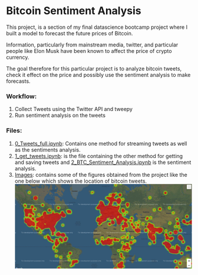 # Bitcoin Sentiment Analysis
This project, is a section of my final datascience bootcamp project where I built a model to forecast the future prices of Bitcoin.

Information, particularly from mainstream media, twitter, and particular people like Elon Musk have been known to affect the price of crypto currency.

The goal therefore for this particular project is to analyze bitcoin tweets, check it effect on the price and possibly use the sentiment analysis to make forecasts.

### Workflow:
1. Collect Tweets using the Twitter API and tweepy 
2. Run sentiment analysis on the tweets

### Files:
1. [0_Tweets_full.ipynb](https://github.com/pbamoo/Tweets_Sentiment_Analysis/blob/main/0_Tweets_full.ipynb): Contains one method for streaming tweets as well as the sentiments analysis.
2. [1_get_tweets.ipynb](https://github.com/pbamoo/Tweets_Sentiment_Analysis/blob/main/1_get_tweets.ipynb): is the file containing the other method for getting and saving tweets and [2_BTC_Sentiment_Analysis.ipynb](https://github.com/pbamoo/Tweets_Sentiment_Analysis/blob/main/2_BTC_Sentiment_Analysis.ipynb) is the sentiment analysis.
3. [Images](https://github.com/pbamoo/Tweets_Sentiment_Analysis/tree/main/Images): contains some of the figures obtained from the project like the one below which shows the location of bitcoin tweets.
![bitcoin geo](https://github.com/pbamoo/Tweets_Sentiment_Analysis/blob/main/Images/tweet_location.JPG)

